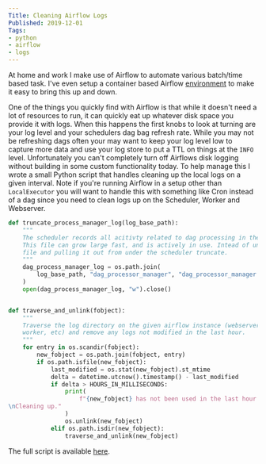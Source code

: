```yaml
---
Title: Cleaning Airflow Logs
Published: 2019-12-01
Tags:
- python
- airflow
- logs
---
```


At home and work I make use of Airflow to automate various batch/time based
task. I've even setup a container based Airflow
[environment](https://git.sr.ht/~n0mn0m/airflow-docker) to make it easy to
bring this up and down.

One of the things you quickly find with Airflow is that while it doesn't need
a lot of  resources to run, it can quickly eat up whatever disk space you
provide it with logs. When this happens the first knobs to look at turning are
your log level and your schedulers dag bag refresh rate. While you may not be
refreshing dags often your may want to keep your log level low to capture more
data and use your log store to put a TTL on things at the `INFO` level.
Unfortunately you can't completely turn off Airflows disk logging without
building in some custom functionality today. To help manage this I wrote a
small Python script that handles cleaning up the local logs on a given interval.
Note if you're running Airflow in a setup other than `LocalExecutor` you will
want to handle this with something like Cron instead of a dag since you need
to clean logs up on the Scheduler, Worker and Webserver.

```python
def truncate_process_manager_log(log_base_path):
    """
    The scheduler records all acitivty related to dag processing in the same file.
    This file can grow large fast, and is actively in use. Intead of unlinking the
    file and pulling it out from under the scheduler truncate.
    """
    dag_process_manager_log = os.path.join(
        log_base_path, "dag_processor_manager", "dag_processor_manager.log"
    )
    open(dag_process_manager_log, "w").close()


def traverse_and_unlink(fobject):
    """
    Traverse the log directory on the given airflow instance (webserver, scheduler,
    worker, etc) and remove any logs not modified in the last hour.
    """
    for entry in os.scandir(fobject):
        new_fobject = os.path.join(fobject, entry)
        if os.path.isfile(new_fobject):
            last_modified = os.stat(new_fobject).st_mtime
            delta = datetime.utcnow().timestamp() - last_modified
            if delta > HOURS_IN_MILLISECONDS:
                print(
                    f"{new_fobject} has not been used in the last hour. \
\nCleaning up."
                )
                os.unlink(new_fobject)
            elif os.path.isdir(new_fobject):
                traverse_and_unlink(new_fobject)
```

The full script is available [here](https://git.sr.ht/~n0mn0m/snippets/tree/master/airflow-log-cleanup.py).
